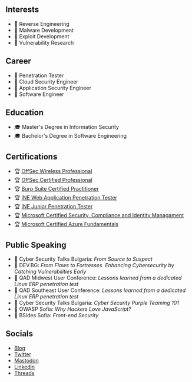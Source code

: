 ## Interests

- :small_blue_diamond: Reverse Engineering
- :small_blue_diamond: Malware Development
- :small_blue_diamond: Exploit Development
- :small_blue_diamond: Vulnerability Research

## Career

- :beginner: Penetration Tester
- :beginner: Cloud Security Engineer
- :beginner: Application Security Engineer
- :beginner: Software Engineer

## Education

- :mortar_board: Master's Degree in Information Security
- :mortar_board: Bachelor's Degree in Software Engineering

## Certifications

- :trophy: [OffSec Wireless Professional](https://www.credential.net/6b698edb-df52-49f3-87e8-a639d8497bcb)
- :trophy: [OffSec Certified Professional](https://www.credential.net/4fe75215-134a-4dd0-9dcc-b07bc7cd823e)
- :trophy: [Burp Suite Certified Practitioner](https://portswigger.net/web-security/e/c/7c37dc41cb748059)
- :trophy: [INE Web Application Penetration Tester](https://www.credential.net/a5cb2b91-84f2-4eb1-a122-ab3a5d1401f4)
- :trophy: [INE Junior Penetration Tester](https://www.credential.net/59382d21-310a-4a09-a140-6a80d6b7269e)
- :trophy: [Microsoft Certified Security, Compliance and Identity Managament](https://www.credly.com/badges/17e66cad-0c86-4241-9b84-5228b391cbec)
- :trophy: [Microsoft Certified Azure Fundamentals](https://www.credly.com/badges/8b8a5bc5-0a39-4581-b705-9cce8a61254c)

## Public Speaking

- :dart: Cyber Security Talks Bulgaria: *From Source to Suspect*
- :dart: DEV.BG: *From Flaws to Fortresses. Enhancing Cybersecurity by Catching Vulnerabilities Early*
- :dart: QAD Midwest User Conference: *Lessons learned from a dedicated Linux ERP penetration test*
- :dart: QAD Southeast User Conference: *Lessons learned from a dedicated Linux ERP penetration test*
- :dart: Cyber Security Talks Bulgaria: *Cyber Security Purple Teaming 101*
- :dart: OWASP Sofia: *Why Hackers Love JavaScript?*
- :dart: BSides Sofia: *Front-end Security*

## Socials

- [Blog](https://blog.martinstnv.com)
- [Twitter](https://twitter.com/martinstnv)
- [Mastodon](https://infosec.exchange/@martinstnv)
- [Linkedin](https://bg.linkedin.com/in/martinstnv)
- [Threads](https://www.threads.net/@martinstnv)
